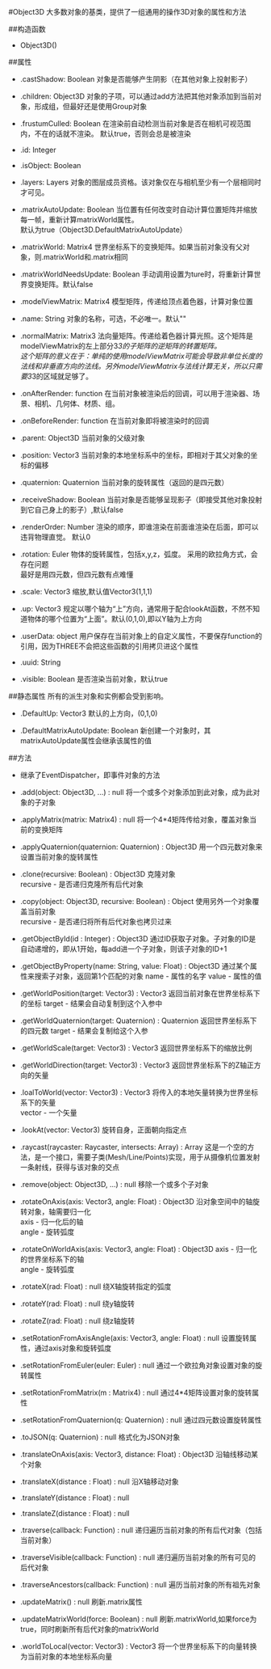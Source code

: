 #Object3D
大多数对象的基类，提供了一组通用的操作3D对象的属性和方法

##构造函数
* Object3D()

##属性

* .castShadow: Boolean
对象是否能够产生阴影（在其他对象上投射影子）

* .children: Object3D
对象的子项，可以通过add方法把其他对象添加到当前对象，形成组，但最好还是使用Group对象

* .frustumCulled: Boolean
在渲染前自动检测当前对象是否在相机可视范围内，不在的话就不渲染。
默认true，否则会总是被渲染

* .id: Integer

* .isObject: Boolean

* .layers: Layers
对象的图层成员资格。该对象仅在与相机至少有一个层相同时才可见。

* .matrixAutoUpdate: Boolean
当位置有任何改变时自动计算位置矩阵并缩放每一帧，重新计算matrixWorld属性。<br/>
默认为true（Object3D.DefaultMatrixAutoUpdate）

* .matrixWorld: Matrix4
世界坐标系下的变换矩阵。如果当前对象没有父对象，则.matrixWorld和.matrix相同

* .matrixWorldNeedsUpdate: Boolean
手动调用设置为ture时，将重新计算世界变换矩阵。默认false

* .modelViewMatrix: Matrix4
模型矩阵，传递给顶点着色器，计算对象位置

* .name: String
对象的名称，可选，不必唯一。默认""

* .normalMatrix: Matrix3
法向量矩阵。传递给着色器计算光照。这个矩阵是modelViewMatrix的左上部分3*3的子矩阵的逆矩阵的转置矩阵。<br/>
这个矩阵的意义在于：单纯的使用modelViewMatrix可能会导致非单位长度的法线和非垂直方向的法线。另外modelViewMatrix与法线计算无关，所以只需要3*3的区域就足够了。

* .onAfterRender: function
在当前对象被渲染后的回调，可以用于渲染器、场景、相机、几何体、材质、组。

* .onBeforeRender: function
在当前对象即将被渲染时的回调

* .parent: Object3D
当前对象的父级对象

* .position: Vector3
当前对象的本地坐标系中的坐标，即相对于其父对象的坐标的偏移

* .quaternion: Quaternion
当前对象的旋转属性（返回的是四元数）

* .receiveShadow: Boolean
当前对象是否能够呈现影子（即接受其他对象投射到它自己身上的影子）,默认false

* .renderOrder: Number
渲染的顺序，即谁渲染在前面谁渲染在后面，即可以违背物理直觉。
默认0

* .rotation: Euler
物体的旋转属性，包括x,y,z，弧度。 采用的欧拉角方式，会存在问题<br/>
最好是用四元数，但四元数有点难懂

* .scale: Vector3
缩放,默认值Vector3(1,1,1)

* .up: Vector3
规定以哪个轴为“上”方向，通常用于配合lookAt函数，不然不知道物体的哪个位置为“上面”。默认(0,1,0),即以Y轴为上方向

* .userData: object
用户保存在当前对象上的自定义属性，不要保存function的引用，因为THREE不会把这些函数的引用拷贝进这个属性

* .uuid: String

* .visible: Boolean
是否渲染当前对象，默认true

##静态属性
所有的派生对象和实例都会受到影响。

* .DefaultUp: Vector3
默认的上方向，(0,1,0)

* .DefaultMatrixAutoUpdate: Boolean
新创建一个对象时，其matrixAutoUpdate属性会继承该属性的值

##方法

* 继承了EventDispatcher，即事件对象的方法

* .add(object: Object3D, ...) : null
将一个或多个对象添加到此对象，成为此对象的子对象

* .applyMatrix(matrix: Matrix4) : null
将一个4*4矩阵传给对象，覆盖对象当前的变换矩阵

* .applyQuaternion(quaternion: Quaternion) : Object3D
用一个四元数对象来设置当前对象的旋转属性

* .clone(recursive: Boolean) : Object3D
克隆对象<br/>
recursive - 是否递归克隆所有后代对象

* .copy(object: Object3D, recursive: Boolean) : Object
使用另外一个对象覆盖当前对象<br/>
recursive - 是否递归将所有后代对象也拷贝过来

* .getObjectById(id : Integer) : Object3D
通过ID获取子对象。子对象的ID是自动递增的，即从1开始，每add进一个子对象，则该子对象的ID+1

* .getObjectByProperty(name: String, value: Float) : Object3D
通过某个属性来搜索子对象，返回第1个匹配的对象
name - 属性的名字
value - 属性的值

* .getWorldPosition(target: Vector3) : Vector3
返回当前对象在世界坐标系下的坐标
target - 结果会自动复制到这个入参中

* .getWorldQuaternion(target: Quaternion) : Quaternion
返回世界坐标系下的四元数
target - 结果会复制给这个入参

* .getWorldScale(target: Vector3) : Vector3
返回世界坐标系下的缩放比例

* .getWorldDirection(target: Vector3) : Vector3
返回世界坐标系下的Z轴正方向的矢量

* .loalToWorld(vector: Vector3) : Vector3
将传入的本地矢量转换为世界坐标系下的矢量<br/>
vector - 一个矢量

* .lookAt(vector: Vector3)
旋转自身，正面朝向指定点

* .raycast(raycaster: Raycaster, intersects: Array) : Array
这是一个空的方法，是一个接口，需要子类(Mesh/Line/Points)实现，用于从摄像机位置发射一条射线，获得与该对象的交点

* .remove(object: Object3D, ...) : null
移除一个或多个子对象

* .rotateOnAxis(axis: Vector3, angle: Float) : Object3D
沿对象空间中的轴旋转对象，轴需要归一化<br/>
axis - 归一化后的轴<br/>
angle - 旋转弧度

* .rotateOnWorldAxis(axis: Vector3, angle: Float) : Object3D
axis - 归一化的世界坐标系下的轴<br/>
angle - 旋转弧度

* .rotateX(rad: Float) : null
绕X轴旋转指定的弧度

* .rotateY(rad: Float) : null
绕y轴旋转

* .rotateZ(rad: Float) : null
绕z轴旋转

* .setRotationFromAxisAngle(axis: Vector3, angle: Float) : null
设置旋转属性，通过axis对象和旋转弧度

* .setRotationFromEuler(euler: Euler) : null
通过一个欧拉角对象设置对象的旋转属性

* .setRotationFromMatrix(m : Matrix4) : null
通过4*4矩阵设置对象的旋转属性

* .setRotationFromQuaternion(q: Quaternion) : null
通过四元数设置旋转属性

* .toJSON(q: Quaternion) : null
格式化为JSON对象

* .translateOnAxis(axis: Vector3, distance: Float) : Object3D
沿轴线移动某个对象

* .translateX(distance : Float) : null
沿X轴移动对象

* .translateY(distance : Float) : null
* .translateZ(distance : Float) : null
* .traverse(callback: Function) : null
递归遍历当前对象的所有后代对象（包括当前对象）

* .traverseVisible(callback: Function) : null
递归遍历当前对象的所有可见的后代对象

* .traverseAncestors(callback: Function) : null
遍历当前对象的所有祖先对象

* .updateMatrix() : null
刷新.matrix属性

* .updateMatrixWorld(force: Boolean) : null
刷新.matrixWorld,如果force为true，同时刷新所有后代对象的matrixWorld

* .worldToLocal(vector: Vector3) : Vector3
将一个世界坐标系下的向量转换为当前对象的本地坐标系向量